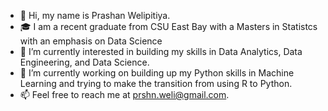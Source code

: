 - 👋 Hi, my name is Prashan Welipitiya.
- 🎓 I am a recent graduate from CSU East Bay with a Masters in Statistcs with an emphasis on Data Science
- 👀 I’m currently interested in building my skills in Data Analytics, Data Engineering, and Data Science.
- 🌱 I’m currently working on building up my Python skills in Machine Learning and trying to make the transition from using R to Python. 
- 📫 Feel free to reach me at prshn.weli@gmail.com. 

<!---
prshnweli/prshnweli is a ✨ special ✨ repository because its `README.md` (this file) appears on your GitHub profile.
You can click the Preview link to take a look at your changes.
--->
